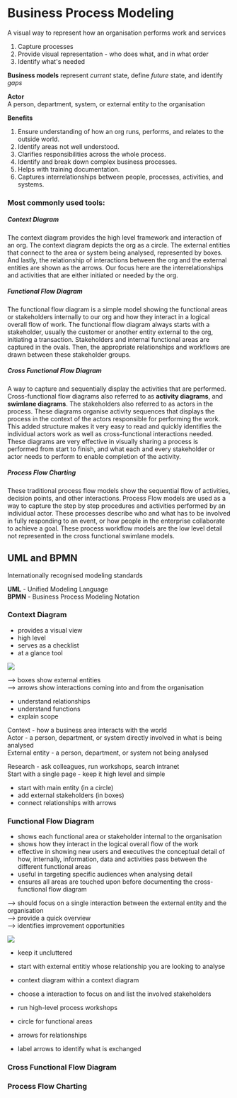 # Business Process Modeling  

A visual way to represent how an organisation performs work and services  

1. Capture processes  
2. Provide visual representation - who does what, and in what order  
3. Identify what's needed  

**Business models** represent *current* state, define *future* state, and identify *gaps*  

**Actor**  
A person, department, system, or external entity to the organisation  

**Benefits**  
1. Ensure understanding of how an org runs, performs, and relates to the outside world.  
2. Identify areas not well understood.  
3. Clarifies responsibilities across the whole process.  
4. Identify and break down complex business processes.  
5. Helps with training documentation.  
6. Captures interrelationships between people, processes, activities, and systems.  

### Most commonly used tools:  

##### Context Diagram  
The context diagram provides the high level framework and interaction of an org. The context diagram depicts the org as a circle. The external entities that connect to the area or system being analysed, represented by boxes. And lastly, the relationship of interactions between the org and the external entities are shown as the arrows. Our focus here are the interrelationships and activities that are either initiated or needed by the org.  

##### Functional Flow Diagram  
The functional flow diagram is a simple model showing the functional areas or stakeholders internally to our org and how they interact in a logical overall flow of work. The functional flow diagram always starts with a stakeholder, usually the customer or another entity external to the org, initiating a transaction. Stakeholders and internal functional areas are captured in the ovals. Then, the appropriate relationships and workflows are drawn between these stakeholder groups.  

##### Cross Functional Flow Diagram  
A way to capture and sequentially display the activities that are performed. Cross-functional flow diagrams also referred to as **activity diagrams**, and **swimlane diagrams**. The stakeholders also referred to as actors in the process. These diagrams organise activity sequences that displays the process in the context of the actors responsible for performing the work. This added structure makes it very easy to read and quickly identifies the individual actors work as well as cross-functional interactions needed. These diagrams are very effective in visually sharing a process is performed from start to finish, and what each and every stakeholder or actor needs to perform to enable completion of the activity.

##### Process Flow Charting  
These traditional process flow models show the sequential flow of activities, decision points, and other interactions. Process Flow models are used as a way to capture the step by step procedures and activities performed by an individual actor. These processes describe who and what has to be involved in fully responding to an event, or how people in the enterprise collaborate to achieve a goal. These process workflow models are the low level detail not represented in the cross functional swimlane models.

## UML and BPMN  
Internationally recognised modeling standards  

**UML** - Unified Modeling Language  
**BPMN** - Business Process Modeling Notation  

### Context Diagram  

- provides a visual view  
- high level  
- serves as a checklist  
- at a glance tool  

<img src="https://online.visual-paradigm.com/servlet/editor-content/knowledge/system-context-diagram/what-is-system-context-diagram/sites/7/2019/08/system-context-diagram-example-hotel-reservation-system.png"><img>

 --> boxes show external entities  
 --> arrows show interactions coming into and from the organisation  
 
 - understand relationships  
 - understand functions  
 - explain scope  
 
Context - how a business area interacts with the world  
Actor - a person, department, or system directly involved in what is being analysed  
External entity - a person, department, or system not being analysed  
 
Research - ask colleagues, run workshops, search intranet  
Start with a single page - keep it high level and simple  
 - start with main entity (in a circle)  
 - add external stakeholders (in boxes)  
 - connect relationships with arrows  

### Functional Flow Diagram  

- shows each functional area or stakeholder internal to the organisation  
- shows how they interact in the logical overall flow of the work
- effective in showing new users and executives the conceptual detail of how, internally, information, data and activities pass between the different functional areas  
- useful in targeting specific audiences when analysing detail  
- ensures all areas are touched upon before documenting the cross-functional flow diagram  

--> should focus on a single interaction between the external entity and the organisation  
--> provide a quick overview  
--> identifies improvement opportunities  

<img src="https://static-cdn.imageservice.cloud/4125645/understanding-the-purpose-of-the-functional-flow-diagram.jpg"><img>

- keep it uncluttered  
- start with external entitiy whose relationship you are looking to analyse  
- context diagram within a context diagram  
- choose a interaction to focus on and list the involved stakeholders  
- run high-level process workshops  

- circle for functional areas  
- arrows for relationships  
- label arrows to identify what is exchanged  

### Cross Functional Flow Diagram  
### Process Flow Charting  
